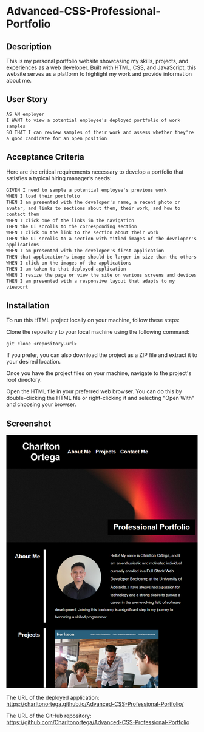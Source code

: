 # Advanced-CSS-Professional-Portfolio

## Description
This is my personal portfolio website showcasing my skills, projects, and experiences as a web developer. Built with HTML, CSS, and JavaScript, this website serves as a platform to highlight my work and provide information about me.

## User Story

```
AS AN employer
I WANT to view a potential employee's deployed portfolio of work samples
SO THAT I can review samples of their work and assess whether they're a good candidate for an open position
```

## Acceptance Criteria

Here are the critical requirements necessary to develop a portfolio that satisfies a typical hiring manager’s needs:

```
GIVEN I need to sample a potential employee's previous work
WHEN I load their portfolio
THEN I am presented with the developer's name, a recent photo or avatar, and links to sections about them, their work, and how to contact them
WHEN I click one of the links in the navigation
THEN the UI scrolls to the corresponding section
WHEN I click on the link to the section about their work
THEN the UI scrolls to a section with titled images of the developer's applications
WHEN I am presented with the developer's first application
THEN that application's image should be larger in size than the others
WHEN I click on the images of the applications
THEN I am taken to that deployed application
WHEN I resize the page or view the site on various screens and devices
THEN I am presented with a responsive layout that adapts to my viewport
```

## Installation
To run this HTML project locally on your machine, follow these steps:

Clone the repository to your local machine using the following command:
```
git clone <repository-url>
```
If you prefer, you can also download the project as a ZIP file and extract it to your desired location.

Once you have the project files on your machine, navigate to the project's root directory.

Open the HTML file in your preferred web browser. You can do this by double-clicking the HTML file or right-clicking it and selecting "Open With" and choosing your browser.

## Screenshot
![Screenshot of deployed application on browser".](./assets/images/githubportfolioscreenshot.png)

The URL of the deployed application:
https://charltonortega.github.io/Advanced-CSS-Professional-Portfolio/

The URL of the GitHub repository:
https://github.com/Charltonortega/Advanced-CSS-Professional-Portfolio
